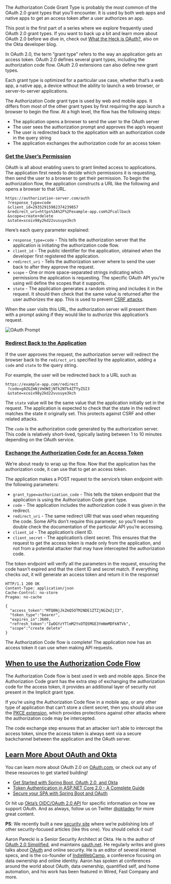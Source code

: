 The Authorization Code Grant Type is probably the most common of the OAuth 2.0 grant types that you’ll encounter. It is used by both web apps and native apps to get an access token after a user authorizes an app.

This post is the first part of a series where we explore frequently used OAuth 2.0 grant types. If you want to back up a bit and learn more about OAuth 2.0 before we dive in, check out [What the Heck is OAuth?](https://developer.okta.com/blog/2017/06/21/what-the-heck-is-oauth), also on the Okta developer blog.

In OAuth 2.0, the term “grant type” refers to the way an application gets an access token. OAuth 2.0 defines several grant types, including the authorization code flow. OAuth 2.0 extensions can also define new grant types.

Each grant type is optimized for a particular use case, whether that’s a web app, a native app, a device without the ability to launch a web browser, or server-to-server applications.

The Authorization Code grant type is used by web and mobile apps. It differs from most of the other grant types by first requiring the app launch a browser to begin the flow. At a high level, the flow has the following steps:

-   The application opens a browser to send the user to the OAuth server
-   The user sees the authorization prompt and approves the app’s request
-   The user is redirected back to the application with an authorization code in the query string
-   The application exchanges the authorization code for an access token

### [Get the User’s Permission](https://developer.okta.com/blog/2018/04/10/oauth-authorization-code-grant-type#get-the-users-permission)

OAuth is all about enabling users to grant limited access to applications. The application first needs to decide which permissions it is requesting, then send the user to a browser to get their permission. To begin the authorization flow, the application constructs a URL like the following and opens a browser to that URL.

    https://authorization-server.com/auth
     ?response_type=code
     &client_id=29352915982374239857
     &redirect_uri=https%3A%2F%2Fexample-app.com%2Fcallback
     &scope=create+delete
     &state=xcoiv98y2kd22vusuye3kch
    

Here’s each query parameter explained:

-   `response_type=code` - This tells the authorization server that the application is initiating the authorization code flow.
-   `client_id` - The public identifier for the application, obtained when the developer first registered the application.
-   `redirect_uri` - Tells the authorization server where to send the user back to after they approve the request.
-   `scope` - One or more space-separated strings indicating which permissions the application is requesting. The specific OAuth API you’re using will define the scopes that it supports.
-   `state` - The application generates a random string and includes it in the request. It should then check that the same value is returned after the user authorizes the app. This is used to prevent [CSRF attacks](https://www.owasp.org/index.php/Cross-Site_Request_Forgery_%28CSRF%29).

When the user visits this URL, the authorization server will present them with a prompt asking if they would like to authorize this application’s request.

![OAuth Prompt](https://developer.okta.com/assets-jekyll/blog/oauth-authorization-code-grant-type/oauth-prompt-48d4b9d76687db5e661fd8f434514d4d4f9136f7a9a7bdc049a93cf8894c653d.png)

### [Redirect Back to the Application](https://developer.okta.com/blog/2018/04/10/oauth-authorization-code-grant-type#redirect-back-to-the-application)

If the user approves the request, the authorization server will redirect the browser back to the `redirect_uri` specified by the application, adding a `code` and `state` to the query string.

For example, the user will be redirected back to a URL such as

    https://example-app.com/redirect
     ?code=g0ZGZmNjVmOWIjNTk2NTk4ZTYyZGI3
     &state=xcoiv98y2kd22vusuye3kch
    

The `state` value will be the same value that the application initially set in the request. The application is expected to check that the state in the redirect matches the state it originally set. This protects against CSRF and other related attacks.

The `code` is the authorization code generated by the authorization server. This code is relatively short-lived, typically lasting between 1 to 10 minutes depending on the OAuth service.

### [Exchange the Authorization Code for an Access Token](https://developer.okta.com/blog/2018/04/10/oauth-authorization-code-grant-type#exchange-the-authorization-code-for-an-access-token)

We’re about ready to wrap up the flow. Now that the application has the authorization code, it can use that to get an access token.

The application makes a POST request to the service’s token endpoint with the following parameters:

-   `grant_type=authorization_code` - This tells the token endpoint that the application is using the Authorization Code grant type.
-   `code` - The application includes the authorization code it was given in the redirect.
-   `redirect_uri` - The same redirect URI that was used when requesting the code. Some APIs don’t require this parameter, so you’ll need to double check the documentation of the particular API you’re accessing.
-   `client_id` - The application’s client ID.
-   `client_secret` - The application’s client secret. This ensures that the request to get the access token is made only from the application, and not from a potential attacker that may have intercepted the authorization code.

The token endpoint will verify all the parameters in the request, ensuring the code hasn’t expired and that the client ID and secret match. If everything checks out, it will generate an access token and return it in the response!

    HTTP/1.1 200 OK
    Content-Type: application/json
    Cache-Control: no-store
    Pragma: no-cache
    
    {
      "access_token":"MTQ0NjJkZmQ5OTM2NDE1ZTZjNGZmZjI3",
      "token_type":"bearer",
      "expires_in":3600,
      "refresh_token":"IwOGYzYTlmM2YxOTQ5MGE3YmNmMDFkNTVk",
      "scope":"create delete"
    }
    

The Authorization Code flow is complete! The application now has an access token it can use when making API requests.

## [When to use the Authorization Code Flow](https://developer.okta.com/blog/2018/04/10/oauth-authorization-code-grant-type#when-to-use-the-authorization-code-flow)

The Authorization Code flow is best used in web and mobile apps. Since the Authorization Code grant has the extra step of exchanging the authorization code for the access token, it provides an additional layer of security not present in the Implicit grant type.

If you’re using the Authorization Code flow in a mobile app, or any other type of application that can’t store a client secret, then you should also use the [PKCE extension](https://www.oauth.com/oauth2-servers/pkce/), which provides protections against other attacks where the authorization code may be intercepted.

The code exchange step ensures that an attacker isn’t able to intercept the access token, since the access token is always sent via a secure backchannel between the application and the OAuth server.

## [Learn More About OAuth and Okta](https://developer.okta.com/blog/2018/04/10/oauth-authorization-code-grant-type#learn-more-about-oauth-and-okta)

You can learn more about OAuth 2.0 on [OAuth.com](https://www.oauth.com/), or check out any of these resources to get started building!

-   [Get Started with Spring Boot, OAuth 2.0, and Okta](https://developer.okta.com/blog/2017/03/21/spring-boot-oauth)
-   [Token Authentication in ASP.NET Core 2.0 - A Complete Guide](https://developer.okta.com/blog/2018/03/23/token-authentication-aspnetcore-complete-guide)
-   [Secure your SPA with Spring Boot and OAuth](https://developer.okta.com/blog/2017/10/27/secure-spa-spring-boot-oauth)

Or hit up [Okta’s OIDC/OAuth 2.0 API](https://developer.okta.com/docs/api/resources/oidc) for specific information on how we support OAuth. And as always, follow us on Twitter [@oktadev](https://twitter.com/oktadev) for more great content.

**PS**: We recently built a new [security site](https://sec.okta.com/) where we’re publishing lots of other security-focused articles (like this one). You should cehck it out!

Aaron Parecki is a Senior Security Architect at Okta. He is the author of [OAuth 2.0 Simplified](https://oauth2simplified.com/), and maintains [oauth.net](https://oauth.net/). He regularly writes and gives talks about [OAuth](https://aaronparecki.com/oauth/) and online security. He is an editor of several internet specs, and is the co-founder of [IndieWebCamp](https://indieweb.org/), a conference focusing on data ownership and online identity. Aaron has spoken at conferences around the world about OAuth, data ownership, quantified self, and home automation, and his work has been featured in Wired, Fast Company and more.